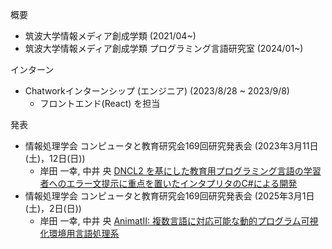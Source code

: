 概要
- 筑波大学情報メディア創成学類 (2021/04~)
- 筑波大学情報メディア創成学類 プログラミング言語研究室 (2024/01~)

インターン
- Chatworkインターンシップ (エンジニア) (2023/8/28 ~ 2023/9/8)
  - フロントエンド(React) を担当

発表
- 情報処理学会 コンピュータと教育研究会169回研究発表会 (2023年3月11日(土)，12日(日))
  - 岸田 一幸, 中井 央 [DNCL2 を基にした教育用プログラミング言語の学習者へのエラー文提示に重点を置いたインタプリタのC#による開発](https://ce.eplang.jp/index.php?169%B2%F3%B8%A6%B5%E6%C8%AF%C9%BD%B2%F1)
- 情報処理学会 コンピュータと教育研究会169回研究発表会 (2025年3月1日(土)，2日(日))
  - 岸田 一幸, 中井 央 [AnimatII: 複数言語に対応可能な動的プログラム可視化環境用言語処理系
](https://ce.eplang.jp/index.php?179%B2%F3%B8%A6%B5%E6%C8%AF%C9%BD%B2%F1)
